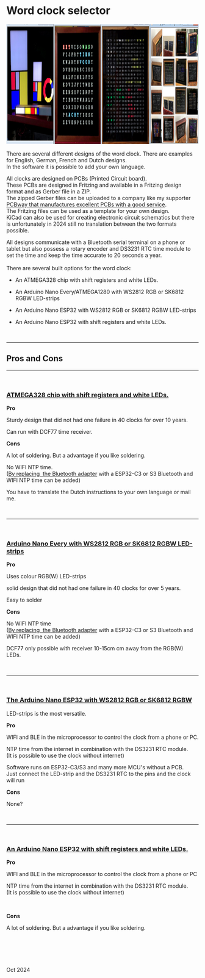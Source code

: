 
<h1 class="auto-style3">Word clock selector</h1>
<p>
<a href="https://github.com/ednieuw">
<img alt="Word clocks" height="314" longdesc="Word clocks" src="SelectorPics/Wordclock.jpg" width="1253" ></a></p>
<p>There are several different designs of the word clock. 
There are examples for English, German, French and Dutch designs.<br>In the software it 
is possible to add your own language.
<br> </p>
<p class="auto-style3">All clocks are designed on PCBs (Printed Circuit board). <br>These PCBs are 
designed in Fritzing and available in a Fritzing design format and as Gerber 
file in a ZIP.<br>The zipped Gerber files can be uploaded to a company like 
my supporter 
<a href="PCBWay.com">PCBway that manufactures excellent PCBs with a good service</a>.<br>The Fritzing 
files can be used as a template for your own design. <br>KiCad can also be used 
for creating electronic circuit schematics but there is unfortunately in 2024 
still no translation between the two formats possible.&nbsp; </p>
<p class="auto-style3">All designs communicate with a Bluetooth serial terminal 
on a phone or tablet but also possess a rotary encoder and DS3231 RTC time module to 
set the time and keep the time accurate to 20 seconds a year.<br><br>There are 
several built options for the word clock:</p>
<ul>
	<li>
	<p>An ATMEGA328 chip with shift registers and white 
	LEDs.</p>
	</li>
	<li>
	<p>An Arduino Nano Every/ATMEGA1280 with WS2812 RGB or SK6812 RGBW 
	LED-strips</p>
	</li>
	<li>
	<p>An Arduino Nano ESP32 with WS2812 RGB or SK6812 RGBW 
	LED-strips</p>
	</li>
	<li>
	<p>An Arduino Nano ESP32 with shift registers and white 
	LEDs.<br></p>
	</li>
</ul>

<p><br></p>
<hr><H2>Pros and Cons</H2>
<hr><br>
<H3><a href="https://github.com/ednieuw/Woordklok-witte-LEDs">ATMEGA328 chip with shift registers and white LEDs.</a></H3>
<p><strong>Pro</strong></p>
<p>Sturdy design that did not had one failure in 40 clocks for over 10 years.</p>
<p>Can run with DCF77 time receiver.</p>
<p><strong>Cons</strong></p>
<p>A lot of soldering. But a advantage if you like soldering.</p>
<p>No WIFI NTP time. <br>(<a href="https://github.com/ednieuw/ESP32SerialNTP-BLE-Clock">By 
replacing&nbsp; the Bluetooth adapter</a> with a ESP32-C3 or S3 Bluetooth and 
WIFI NTP time can be added) </p>
<p>You have to translate the Dutch instructions to your own language or mail me.</p>
<p><br></p>
<hr>
<p>&nbsp;</p>
<H3><a href="https://github.com/ednieuw/Word-Colour-Clock-SK6812-WS2812">Arduino Nano Every with WS2812 RGB or SK6812 RGBW LED-strips</a></H3>
<p><strong>Pro</strong></p>
<p>Uses colour RGB(W) LED-strips</p>
<p>solid design that did not had one failure in 40 clocks for over 5 years.</p>
<p>Easy to solder</p>
<p><strong>Cons</strong></p>
<p>No WIFI NTP time<br>(<a href="https://github.com/ednieuw/ESP32SerialNTP-BLE-Clock">By 
replacing&nbsp; the Bluetooth adapter</a> with a ESP32-C3 or S3 Bluetooth and 
WIFI NTP time can be added) </p>
<p>DCF77 only possible with receiver 10-15cm cm away from the RGB(W) LEDs.</p>
<p>&nbsp;</p>
<hr>
<p>&nbsp;</p>
<H3><a href="https://github.com/ednieuw/Arduino-ESP32-Nano-Wordclock">The Arduino Nano ESP32 with WS2812 RGB or SK6812 RGBW</a> </H3>
	LED-strips is the most versatile. 
<p><strong>Pro</strong></p>
<p>WIFI and BLE in the microprocessor to control the clock from a phone or PC.</p>
<p>NTP time from the internet in combination with the DS3231 RTC module.<br>(It 
is possible to use the clock without internet) </p>
<p>Software runs on ESP32-C3/S3 and many more MCU's without a PCB.<br>Just 
connect the LED-strip and the DS3231 RTC to the pins and the clock will run<br></p>
<p><strong>Cons</strong></p>
<p>None?</p>
<p>&nbsp;</p>
<hr>
<p>&nbsp;</p>
<H3><a href="https://github.com/ednieuw/ESP32ShiftregisterBWclock">An Arduino Nano ESP32 with shift registers and white LEDs.</a></H3>
<p><strong>Pro</strong></p>
<p>WIFI and BLE in the microprocessor to control the clock from a phone or PC</p>
<p>NTP time from the internet in combination with the DS3231 RTC module.<br>(It 
is possible to use the clock without internet) </p>
<p>&nbsp;</p>
<p><strong>Cons</strong></p>
<p>A lot of soldering. But a advantage if you like soldering.</p>
<p>&nbsp;</p>
<span><br><br><br">

</span>
<p>Oct 2024</p>


